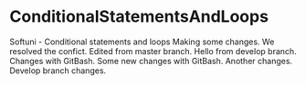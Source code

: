 # ConditionalStatementsAndLoops
Softuni - Conditional statements and loops
Making some changes.
We resolved the confict.
Edited from master branch.
Hello from develop branch.
Changes with GitBash.
Some new changes with GitBash.
Another changes.
Develop branch changes.
